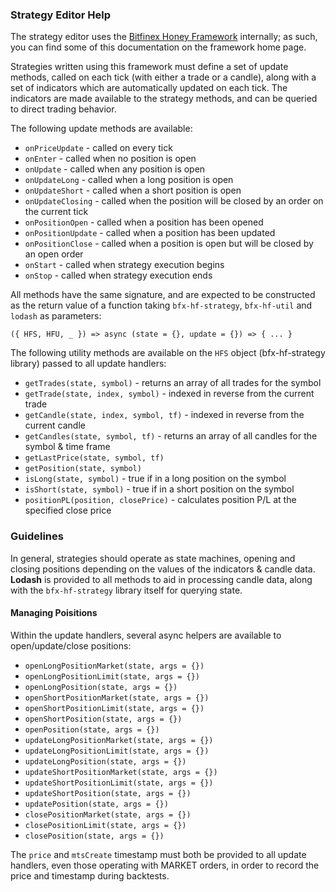 ### Strategy Editor Help

The strategy editor uses the [Bitfinex Honey Framework](https://github.com/bitfinexcom/bfx-hf-strategy) internally; as such, you can find some of this documentation on the framework home page.

Strategies written using this framework must define a set of update methods, called on each tick (with either a trade or a candle), along with a set of indicators which are automatically updated on each tick. The indicators are made available to the strategy methods, and can be queried to direct trading behavior.

The following update methods are available:

* `onPriceUpdate` - called on every tick
* `onEnter` - called when no position is open
* `onUpdate` - called when any position is open
* `onUpdateLong` - called when a long position is open
* `onUpdateShort` - called when a short position is open
* `onUpdateClosing` - called when the position will be closed by an order on the current tick
* `onPositionOpen` - called when a position has been opened
* `onPositionUpdate` - called when a position has been updated
* `onPositionClose` - called when a position is open but will be closed by an open order
* `onStart` - called when strategy execution begins
* `onStop` - called when strategy execution ends

All methods have the same signature, and are expected to be constructed as the return value of a function taking `bfx-hf-strategy`, `bfx-hf-util` and `lodash` as parameters:

`({ HFS, HFU, _ }) => async (state = {}, update = {}) => { ... }`

The following utility methods are available on the `HFS` object (bfx-hf-strategy library) passed to all update handlers:

* `getTrades(state, symbol)` - returns an array of all trades for the symbol
* `getTrade(state, index, symbol)` - indexed in reverse from the current trade
* `getCandle(state, index, symbol, tf)` - indexed in reverse from the current candle
* `getCandles(state, symbol, tf)` - returns an array of all candles for the symbol & time frame
* `getLastPrice(state, symbol, tf)`
* `getPosition(state, symbol)`
* `isLong(state, symbol)` - true if in a long position on the symbol
* `isShort(state, symbol)` - true if in a short position on the symbol
* `positionPL(position, closePrice)` - calculates position P/L at the specified close price

### Guidelines

In general, strategies should operate as state machines, opening and closing positions depending on the values of the indicators & candle data. **Lodash** is provided to all methods to aid in processing candle data, along with the `bfx-hf-strategy` library itself for querying state.

#### Managing Poisitions

Within the update handlers, several async helpers are available to open/update/close positions:

* `openLongPositionMarket(state, args = {})`
* `openLongPositionLimit(state, args = {})`
* `openLongPosition(state, args = {})`
* `openShortPositionMarket(state, args = {})`
* `openShortPositionLimit(state, args = {})`
* `openShortPosition(state, args = {})`
* `openPosition(state, args = {})`
* `updateLongPositionMarket(state, args = {})`
* `updateLongPositionLimit(state, args = {})`
* `updateLongPosition(state, args = {})`
* `updateShortPositionMarket(state, args = {})`
* `updateShortPositionLimit(state, args = {})`
* `updateShortPosition(state, args = {})`
* `updatePosition(state, args = {})`
* `closePositionMarket(state, args = {})`
* `closePositionLimit(state, args = {})`
* `closePosition(state, args = {})`

The `price` and `mtsCreate` timestamp must both be provided to all update handlers, even those operating with MARKET orders, in order to record the price and timestamp during backtests.

